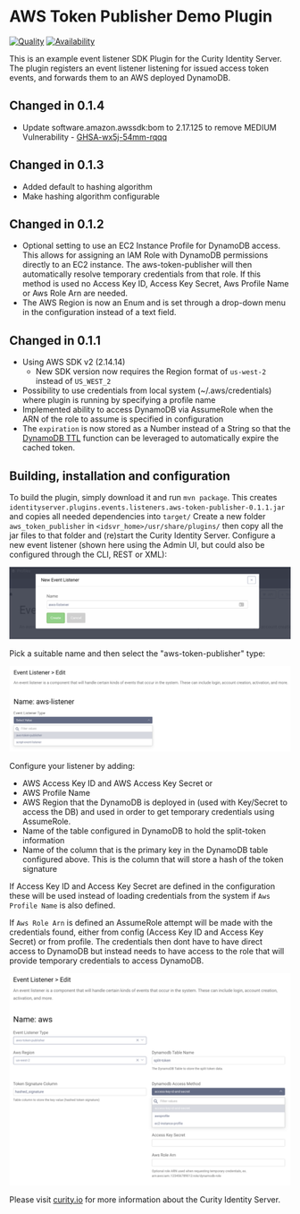# AWS Token Publisher Demo Plugin

[![Quality](https://img.shields.io/badge/quality-demo-red)](https://curity.io/resources/code-examples/status/)
[![Availability](https://img.shields.io/badge/availability-source-blue)](https://curity.io/resources/code-examples/status/)


This is an example event listener SDK Plugin for the Curity Identity Server. The plugin registers an event listener
listening for issued access token events, and forwards them to an AWS deployed DynamoDB.

## Changed in 0.1.4
- Update software.amazon.awssdk:bom to 2.17.125 to remove MEDIUM Vulnerability - [GHSA-wx5j-54mm-rqqq](https://github.com/advisories/GHSA-wx5j-54mm-rqqq)

## Changed in 0.1.3
- Added default to hashing algorithm
- Make hashing algorithm configurable

## Changed in 0.1.2
- Optional setting to use an EC2 Instance Profile for DynamoDB access. This allows for assigning an IAM Role with DynamoDB permissions directly to an EC2 instance. The aws-token-publisher will then automatically resolve temporary credentials from that role. If this method is used no Access Key ID, Access Key Secret, Aws Profile Name or Aws Role Arn are needed.  
- The AWS Region is now an Enum and is set through a drop-down menu in the configuration instead of a text field.


## Changed in 0.1.1
- Using AWS SDK v2 (2.14.14)
    - New SDK version now requires the Region format of `us-west-2` instead of `US_WEST_2`
- Possibility to use credentials from local system (~/.aws/credentials) where plugin is running by specifying a profile name
- Implemented ability to access DynamoDB via AssumeRole when the ARN of the role to assume is specified in configuration
- The `expiration` is now stored as a Number instead of a String so that the [DynamoDB TTL](https://docs.aws.amazon.com/amazondynamodb/latest/developerguide/TTL.html) function can be leveraged to automatically expire the cached token. 

## Building, installation and configuration

To build the plugin, simply download it and run `mvn package`. This creates `identityserver.plugins.events.listeners.aws-token-publisher-0.1.1.jar` and copies all needed dependencies into `target/`
Create a new folder `aws_token_publisher` in `<idsvr_home>/usr/share/plugins/` then copy all the jar files to that folder
and (re)start the Curity Identity Server. Configure a new event listener (shown here using the Admin UI, but could also be configured through the CLI, REST or XML):

![Add new listener](docs/new-listener.png)

Pick a suitable name and then select the "aws-token-publisher" type:

![Select type](docs/select-type.png)

Configure your listener by adding:

- AWS Access Key ID and AWS Access Key Secret or
- AWS Profile Name 
- AWS Region that the DynamoDB is deployed in (used with Key/Secret to access the DB) and used in order to get temporary credentials using AssumeRole.
- Name of the table configured in DynamoDB to hold the split-token information
- Name of the column that is the primary key in the DynamoDB table configured above. This is the column that will store a hash of the token signature

If Access Key ID and Access Key Secret are defined in the configuration these will be used instead of loading credentials from the system if `Aws Profile Name` is also defined.

If `Aws Role Arn` is defined an AssumeRole attempt will be made with the credentials found, either from config (Access Key ID and Access Key Secret) or from profile. The credentials then dont have to have direct access to DynamoDB but instead needs to have access to the role that will provide temporary credentials to access DynamoDB.


![Configure the listener](docs/configure-listener.png)

Please visit [curity.io](https://curity.io/) for more information about the Curity Identity Server.

